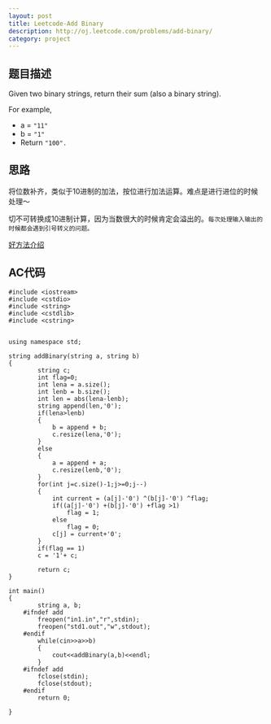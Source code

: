 ```yaml
---
layout: post
title: Leetcode-Add Binary 
description: http://oj.leetcode.com/problems/add-binary/
category: project
---
```

## 题目描述
Given two binary strings, return their sum (also a binary string).

For example,

*   a = `"11"`
*   b = `"1"`
*   Return `"100".`

## 思路
将位数补齐，类似于10进制的加法，按位进行加法运算。难点是进行进位的时候处理～

切不可转换成10进制计算，因为当数很大的时候肯定会溢出的。`每次处理输入输出的时候都会遇到引号转义的问题。`

[好方法介绍](http://fisherlei.blogspot.com/2013/01/leetcode-add-binary.html)

## AC代码

    #include <iostream>
    #include <cstdio>
    #include <string>
    #include <cstdlib>
    #include <cstring>
    
    
    using namespace std;
    
    string addBinary(string a, string b)
    {
        	string c;
        	int flag=0;
        	int lena = a.size();
        	int lenb = b.size();
        	int len = abs(lena-lenb);
        	string append(len,'0');
        	if(lena>lenb)
        	{
        		b = append + b;
        		c.resize(lena,'0');
        	}
        	else
        	{
        		a = append + a;
        		c.resize(lenb,'0');
        	}
        	for(int j=c.size()-1;j>=0;j--)
        	{
        		int current = (a[j]-'0') ^(b[j]-'0') ^flag;
        		if((a[j]-'0') +(b[j]-'0') +flag >1)
        			flag = 1;
        		else 
        			flag = 0;
        		c[j] = current+'0';
        	}
        	if(flag == 1)
        	c = '1'+ c;
        			
        	return c;
    }
    
    int main()
    {
        	string a, b;
        #ifndef add
        	freopen("in1.in","r",stdin);
        	freopen("std1.out","w",stdout);
        #endif
        	while(cin>>a>>b)
        	{
        		cout<<addBinary(a,b)<<endl;
        	}
        #ifndef add
        	fclose(stdin);
        	fclose(stdout);
        #endif
        	return 0;
    
    }
    